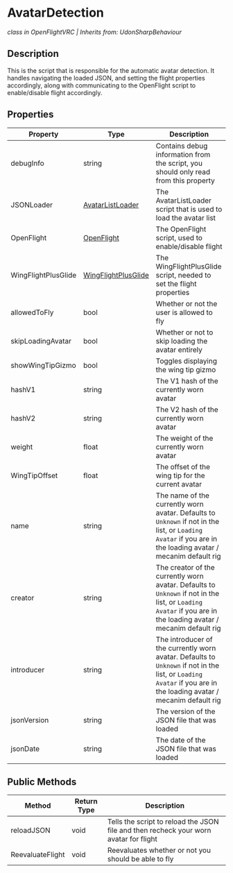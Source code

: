 # AvatarDetection
*class in OpenFlightVRC | Inherits from: UdonSharpBehaviour*

## Description
This is the script that is responsible for the automatic avatar detection. It handles navigating the loaded JSON, and setting the flight properties accordingly, along with communicating to the OpenFlight script to enable/disable flight accordingly.

## Properties
| Property | Type | Description |
|-|-|-|
| debugInfo | string | Contains debug information from the script, you should only read from this property |
| JSONLoader | [AvatarListLoader](/ScriptReference/Detection/AvatarListLoader.md) | The AvatarListLoader script that is used to load the avatar list |
| OpenFlight | [OpenFlight](/ScriptReference/Flight/OpenFlight.md) | The OpenFlight script, used to enable/disable flight |
| WingFlightPlusGlide | [WingFlightPlusGlide](/ScriptReference/Flight/WingFlightPlusGlide.md) | The WingFlightPlusGlide script, needed to set the flight properties |
| allowedToFly | bool | Whether or not the user is allowed to fly |
| skipLoadingAvatar | bool | Whether or not to skip loading the avatar entirely |
| showWingTipGizmo | bool | Toggles displaying the wing tip gizmo |
| hashV1 | string | The V1 hash of the currently worn avatar |
| hashV2 | string | The V2 hash of the currently worn avatar |
| weight | float | The weight of the currently worn avatar |
| WingTipOffset | float | The offset of the wing tip for the current avatar |
| name | string | The name of the currently worn avatar. Defaults to `Unknown` if not in the list, or `Loading Avatar` if you are in the loading avatar / mecanim default rig |
| creator | string | The creator of the currently worn avatar. Defaults to `Unknown` if not in the list, or `Loading Avatar` if you are in the loading avatar / mecanim default rig |
| introducer | string | The introducer of the currently worn avatar. Defaults to `Unknown` if not in the list, or `Loading Avatar` if you are in the loading avatar / mecanim default rig |
| jsonVersion | string | The version of the JSON file that was loaded |
| jsonDate | string | The date of the JSON file that was loaded |

## Public Methods
| Method | Return Type | Description |
|-|-|-|
| reloadJSON | void | Tells the script to reload the JSON file and then recheck your worn avatar for flight |
| ReevaluateFlight | void | Reevaluates whether or not you should be able to fly |
